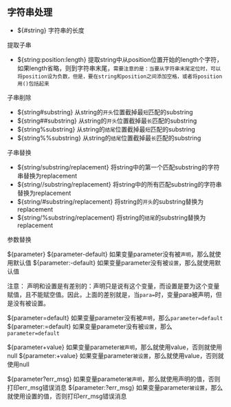 ## 字符串处理

* ${#string} 字符串的长度

提取子串

* ${string:position:length} 提取string中从position位置开始的length个字符，如果length省略，则到字符串末尾，`需要注意的是：当要从字符串末尾定位时，可以将position设为负数，但是，要在string和position之间添加空格，或者将position用()包括起来`

子串削除

* ${string#substring} 从string的`开头`位置截掉最`短`匹配的substring
* ${string##substring} 从string的`开头`位置截掉最`长`匹配的substring
* ${string%substring} 从string的`结尾`位置截掉最`短`匹配的substring
* ${string%%substring} 从string的`结尾`位置截掉最`长`匹配的substring

子串替换

* ${string/substring/replacement} 将string中的第一个匹配substring的字符串替换为replacement
* ${string//substring/replacement} 将string中的所有匹配substring的字符串替换为replacement
* ${string/#substring/replacement} 将string的`开头`的substring替换为replacement
* ${string/%substring/replacement} 将string的`结尾`的substring替换为replacement

参数替换

${parameter}
${parameter-default} 如果变量parameter没有被`声明`，那么就使用默认值
${parameter:-default} 如果变量parameter没有被`设置`，那么就使用默认值

注意：
声明和设置是有差别的：声明只是说有这个变量，而设置是要为这个变量赋值，且不能赋空值。因此，上面的差别就是，当`para=`时，变量para被声明，但是没有被设置。

${parameter=default} 如果变量parameter没有被`声明`，那么`parameter=default`
${parameter:=default} 如果变量parameter没有被`设置`，那么`parameter=default`

${parameter+value} 如果变量parameter`被声明`，那么就使用value，否则就使用null
${parameter:+value} 如果变量parameter`被设置`，那么就使用value，否则就使用null

${parameter?err_msg} 如果变量parameter`被声明`，那么就使用声明的值，否则打印err_msg错误消息
${parameter:?err_msg} 如果变量parameter`被设置`，那么就使用设置的值，否则打印err_msg错误消息